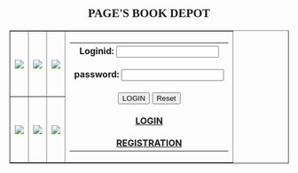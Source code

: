 <html>
<table>
<table border="border"><center>
<h2 style="font-family:verdana;">
PAGE'S BOOK DEPOT</center>
<tr>
<th>
<img src="https://m.media-amazon.com/images/I/517PJt-WqTL.jpg">
</th>
<th>
<img src="https://encrypted-tbn0.gstatic.com/images?q=tbn%3AANd9GcSNnXcblLPzusT4-dJaAMaQFIBb8RIMdjS2w-TZLnpjyvzaxZrt&usqp=CAU"></th>
<th>
<img src="https://m.media-amazon.com/images/I/51bG-Ivww6L.jpg"></th>
<th rowspan="2"><table><tr><th>
</h2>
Loginid:
<input type="text" name="Loginid" id='lid'></br></br>
password:
<input type="password" name="password" id='pwd'></br></br>
<center>
<input type="submit" value="LOGIN">
</form>
<input type="reset" ></br></br>
<a href="README1.md">LOGIN</a></br></br>
<a href="file:///D:/b11/pirple/registration.html">REGISTRATION</a>
</th></tr>
</table>
</th>
</tr>
<tr>
<th>
<img src="https://s3.ap-south-1.amazonaws.com/storage.commonfolks.in/docs/products/images_full/percy-jackson-and-the-greek-gods_FrontImage_723.jpg"></th>
<th>
<img src="https://i.gr-assets.com/images/S/compressed.photo.goodreads.com/books/1497927666l/29152019._SX318_.jpg"></th>
<th>
<img src="https://bloximages.newyork1.vip.townnews.com/theadvocate.com/content/tncms/assets/v3/editorial/1/48/148a1e9c-aaf3-11e8-885d-079a0511e993/5b859946aaa7a.image.jpg?resize=400%2C265"></th>
</body>
</html>
